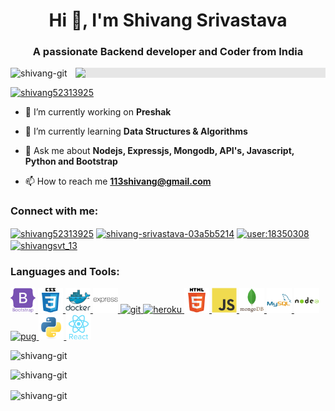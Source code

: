 <h1 align="center">Hi 👋, I'm Shivang Srivastava</h1>
<h3 align="center">A passionate Backend developer and Coder from India</h3>
<img style="display: block;-webkit-user-select: none;margin: auto;background-color: hsl(0, 0%, 90%); "
align="right" width="400" src="https://miro.medium.com/max/1360/1*IRGHmiGsa16stedQvIaZfw.gif">

<p align="left"> <img src="https://komarev.com/ghpvc/?username=shivang-git&label=Profile%20views&color=0e75b6&style=flat" alt="shivang-git" /> </p>

<p align="left"> <a href="https://twitter.com/shivang52313925" target="blank"><img src="https://img.shields.io/twitter/follow/shivang52313925?logo=twitter&style=for-the-badge" alt="shivang52313925" /></a> </p>

- 🔭 I’m currently working on **Preshak**

- 🌱 I’m currently learning **Data Structures & Algorithms**

- 💬 Ask me about **Nodejs, Expressjs, Mongodb, API's, Javascript, Python and Bootstrap**

- 📫 How to reach me **113shivang@gmail.com**

<h3 align="left">Connect with me:</h3>
<p align="left">
<a href="https://twitter.com/shivang52313925" target="blank"><img align="center" src="https://raw.githubusercontent.com/rahuldkjain/github-profile-readme-generator/master/src/images/icons/Social/twitter.svg" alt="shivang52313925" height="30" width="40" /></a>
<a href="https://linkedin.com/in/shivang-srivastava-03a5b5214" target="blank"><img align="center" src="https://raw.githubusercontent.com/rahuldkjain/github-profile-readme-generator/master/src/images/icons/Social/linked-in-alt.svg" alt="shivang-srivastava-03a5b5214" height="30" width="40" /></a>
<a href="https://stackoverflow.com/users/user:18350308" target="blank"><img align="center" src="https://raw.githubusercontent.com/rahuldkjain/github-profile-readme-generator/master/src/images/icons/Social/stack-overflow.svg" alt="user:18350308" height="30" width="40" /></a>
<a href="https://instagram.com/shivangsvt_13" target="blank"><img align="center" src="https://raw.githubusercontent.com/rahuldkjain/github-profile-readme-generator/master/src/images/icons/Social/instagram.svg" alt="shivangsvt_13" height="30" width="40" /></a>
</p>

<h3 align="left">Languages and Tools:</h3>
<p align="left"> <a href="https://getbootstrap.com" target="_blank" rel="noreferrer"> <img src="https://raw.githubusercontent.com/devicons/devicon/master/icons/bootstrap/bootstrap-plain-wordmark.svg" alt="bootstrap" width="40" height="40"/> </a> <a href="https://www.w3schools.com/css/" target="_blank" rel="noreferrer"> <img src="https://raw.githubusercontent.com/devicons/devicon/master/icons/css3/css3-original-wordmark.svg" alt="css3" width="40" height="40"/> </a> <a href="https://www.docker.com/" target="_blank" rel="noreferrer"> <img src="https://raw.githubusercontent.com/devicons/devicon/master/icons/docker/docker-original-wordmark.svg" alt="docker" width="40" height="40"/> </a> <a href="https://expressjs.com" target="_blank" rel="noreferrer"> <img src="https://raw.githubusercontent.com/devicons/devicon/master/icons/express/express-original-wordmark.svg" alt="express" width="40" height="40"/> </a> <a href="https://git-scm.com/" target="_blank" rel="noreferrer"> <img src="https://www.vectorlogo.zone/logos/git-scm/git-scm-icon.svg" alt="git" width="40" height="40"/> </a> <a href="https://heroku.com" target="_blank" rel="noreferrer"> <img src="https://www.vectorlogo.zone/logos/heroku/heroku-icon.svg" alt="heroku" width="40" height="40"/> </a> <a href="https://www.w3.org/html/" target="_blank" rel="noreferrer"> <img src="https://raw.githubusercontent.com/devicons/devicon/master/icons/html5/html5-original-wordmark.svg" alt="html5" width="40" height="40"/> </a> <a href="https://developer.mozilla.org/en-US/docs/Web/JavaScript" target="_blank" rel="noreferrer"> <img src="https://raw.githubusercontent.com/devicons/devicon/master/icons/javascript/javascript-original.svg" alt="javascript" width="40" height="40"/> </a> <a href="https://www.mongodb.com/" target="_blank" rel="noreferrer"> <img src="https://raw.githubusercontent.com/devicons/devicon/master/icons/mongodb/mongodb-original-wordmark.svg" alt="mongodb" width="40" height="40"/> </a> <a href="https://www.mysql.com/" target="_blank" rel="noreferrer"> <img src="https://raw.githubusercontent.com/devicons/devicon/master/icons/mysql/mysql-original-wordmark.svg" alt="mysql" width="40" height="40"/> </a> <a href="https://nodejs.org" target="_blank" rel="noreferrer"> <img src="https://raw.githubusercontent.com/devicons/devicon/master/icons/nodejs/nodejs-original-wordmark.svg" alt="nodejs" width="40" height="40"/> </a> <a href="https://pugjs.org" target="_blank" rel="noreferrer"> <img src="https://cdn.worldvectorlogo.com/logos/pug.svg" alt="pug" width="40" height="40"/> </a> <a href="https://www.python.org" target="_blank" rel="noreferrer"> <img src="https://raw.githubusercontent.com/devicons/devicon/master/icons/python/python-original.svg" alt="python" width="40" height="40"/> </a> <a href="https://reactjs.org/" target="_blank" rel="noreferrer"> <img src="https://raw.githubusercontent.com/devicons/devicon/master/icons/react/react-original-wordmark.svg" alt="react" width="40" height="40"/> </a> </p>

<p style="display:in-block;"><img  src="https://github-readme-stats.vercel.app/api/top-langs?username=shivang-git&show_icons=true&locale=en&layout=compact" alt="shivang-git" /></p>

<p style="display:in-block;"><img width="400"  src="https://github-readme-stats.vercel.app/api?username=shivang-git&show_icons=true&locale=en" alt="shivang-git" /></p>

<p><img align="center" src="https://github-readme-streak-stats.herokuapp.com/?user=shivang-git&" alt="shivang-git" /></p>
